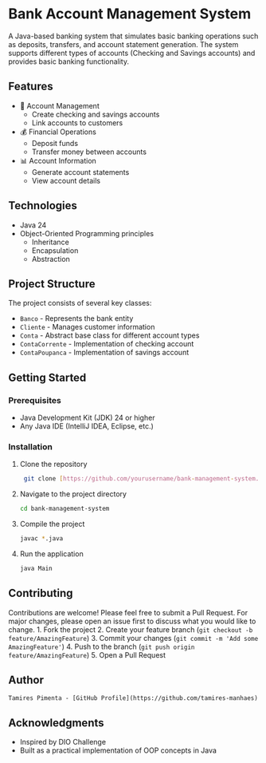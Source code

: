# Bank Account Management System
A Java-based banking system that simulates basic banking operations such as deposits, transfers, and account statement generation. The system supports different types of accounts (Checking and Savings accounts) and provides basic banking functionality.

## Features

- 🏦 Account Management
  - Create checking and savings accounts
  - Link accounts to customers
- 💰 Financial Operations
  - Deposit funds
  - Transfer money between accounts
- 📊 Account Information
  - Generate account statements
  - View account details

## Technologies

- Java 24
- Object-Oriented Programming principles
  - Inheritance
  - Encapsulation
  - Abstraction

## Project Structure

The project consists of several key classes:
- `Banco` - Represents the bank entity
- `Cliente` - Manages customer information
- `Conta` - Abstract base class for different account types
- `ContaCorrente` - Implementation of checking account
- `ContaPoupanca` - Implementation of savings account

## Getting Started

### Prerequisites

- Java Development Kit (JDK) 24 or higher
- Any Java IDE (IntelliJ IDEA, Eclipse, etc.)

### Installation

1. Clone the repository
   ```bash
    git clone [https://github.com/yourusername/bank-management-system.git](https://github.com/yourusername/bank-management-system.git)
2. Navigate to the project directory
    ```bash
    cd bank-management-system
3. Compile the project
    ```bash
    javac *.java

4. Run the application
   ```bash
   java Main

## Contributing
Contributions are welcome! Please feel free to submit a Pull Request. For major changes, please open an issue first to discuss what you would like to change.
    1. Fork the project
    2. Create your feature branch (`git checkout -b feature/AmazingFeature`)
    3. Commit your changes (`git commit -m 'Add some AmazingFeature'`)
    4. Push to the branch (`git push origin feature/AmazingFeature`)
    5. Open a Pull Request

## Author
    Tamires Pimenta - [GitHub Profile](https://github.com/tamires-manhaes)

## Acknowledgments
- Inspired by DIO Challenge
- Built as a practical implementation of OOP concepts in Java

